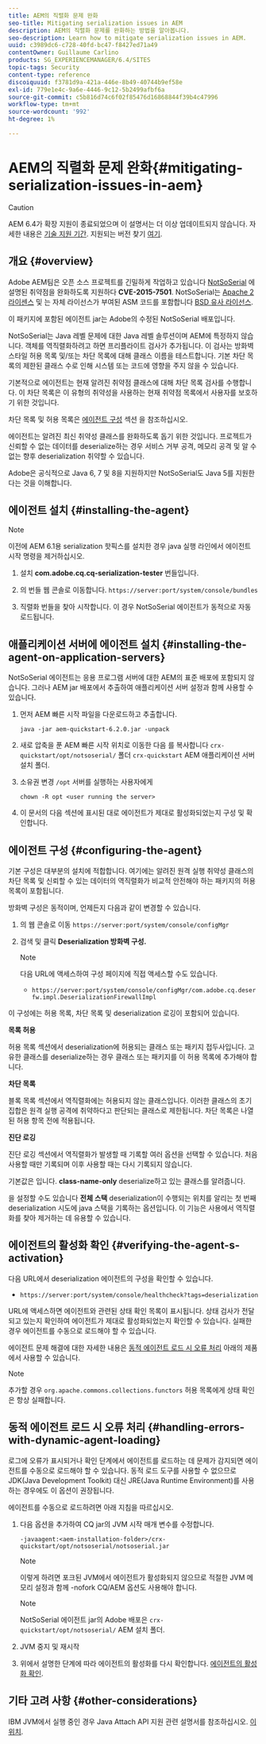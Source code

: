 ```yaml
---
title: AEM의 직렬화 문제 완화
seo-title: Mitigating serialization issues in AEM
description: AEM의 직렬화 문제를 완화하는 방법을 알아봅니다.
seo-description: Learn how to mitigate serialization issues in AEM.
uuid: c3989dc6-c728-40fd-bc47-f8427ed71a49
contentOwner: Guillaume Carlino
products: SG_EXPERIENCEMANAGER/6.4/SITES
topic-tags: Security
content-type: reference
discoiquuid: f3781d9a-421a-446e-8b49-40744b9ef58e
exl-id: 779e1e4c-9a6e-4446-9c12-5b2499afbf6a
source-git-commit: c5b816d74c6f02f85476d16868844f39b4c47996
workflow-type: tm+mt
source-wordcount: '992'
ht-degree: 1%

---
```


# AEM의 직렬화 문제 완화{#mitigating-serialization-issues-in-aem}

>[!CAUTION]
>
>AEM 6.4가 확장 지원이 종료되었으며 이 설명서는 더 이상 업데이트되지 않습니다. 자세한 내용은 [기술 지원 기간](https://helpx.adobe.com/kr/support/programs/eol-matrix.html). 지원되는 버전 찾기 [여기](https://experienceleague.adobe.com/docs/).

## 개요 {#overview}

Adobe AEM팀은 오픈 소스 프로젝트를 긴밀하게 작업하고 있습니다 [NotSoSerial](https://github.com/kantega/notsoserial) 에 설명된 취약점을 완화하도록 지원하다 **CVE-2015-7501**. NotSoSerial는 [Apache 2 라이센스](https://www.apache.org/licenses/LICENSE-2.0) 및 는 자체 라이선스가 부여된 ASM 코드를 포함합니다 [BSD 유사 라이선스](https://asm.ow2.org/license.html).

이 패키지에 포함된 에이전트 jar는 Adobe의 수정된 NotSoSerial 배포입니다.

NotSoSerial는 Java 레벨 문제에 대한 Java 레벨 솔루션이며 AEM에 특정하지 않습니다. 객체를 역직렬화하려고 하면 프리플라이트 검사가 추가됩니다. 이 검사는 방화벽 스타일 허용 목록 및/또는 차단 목록에 대해 클래스 이름을 테스트합니다. 기본 차단 목록의 제한된 클래스 수로 인해 시스템 또는 코드에 영향을 주지 않을 수 있습니다.

기본적으로 에이전트는 현재 알려진 취약점 클래스에 대해 차단 목록 검사를 수행합니다. 이 차단 목록은 이 유형의 취약성을 사용하는 현재 취약점 목록에서 사용자를 보호하기 위한 것입니다.

차단 목록 및 허용 목록은 [에이전트 구성](/help/sites-administering/mitigating-serialization-issues.md#configuring-the-agent) 섹션 을 참조하십시오.

에이전트는 알려진 최신 취약성 클래스를 완화하도록 돕기 위한 것입니다. 프로젝트가 신뢰할 수 없는 데이터를 deserialize하는 경우 서비스 거부 공격, 메모리 공격 및 알 수 없는 향후 deserialization 취약할 수 있습니다.

Adobe은 공식적으로 Java 6, 7 및 8을 지원하지만 NotSoSerial도 Java 5를 지원한다는 것을 이해합니다.

## 에이전트 설치 {#installing-the-agent}

>[!NOTE]
>
>이전에 AEM 6.1용 serialization 핫픽스를 설치한 경우 java 실행 라인에서 에이전트 시작 명령을 제거하십시오.

1. 설치 **com.adobe.cq.cq-serialization-tester** 번들입니다.

1. 의 번들 웹 콘솔로 이동합니다. `https://server:port/system/console/bundles`
1. 직렬화 번들을 찾아 시작합니다. 이 경우 NotSoSerial 에이전트가 동적으로 자동 로드됩니다.

## 애플리케이션 서버에 에이전트 설치 {#installing-the-agent-on-application-servers}

NotSoSerial 에이전트는 응용 프로그램 서버에 대한 AEM의 표준 배포에 포함되지 않습니다. 그러나 AEM jar 배포에서 추출하여 애플리케이션 서버 설정과 함께 사용할 수 있습니다.

1. 먼저 AEM 빠른 시작 파일을 다운로드하고 추출합니다.

   ```shell
   java -jar aem-quickstart-6.2.0.jar -unpack
   ```

1. 새로 압축을 푼 AEM 빠른 시작 위치로 이동한 다음 를 복사합니다 `crx-quickstart/opt/notsoserial/` 폴더 `crx-quickstart` AEM 애플리케이션 서버 설치 폴더.

1. 소유권 변경 `/opt` 서버를 실행하는 사용자에게

   ```shell
   chown -R opt <user running the server>
   ```

1. 이 문서의 다음 섹션에 표시된 대로 에이전트가 제대로 활성화되었는지 구성 및 확인합니다.

## 에이전트 구성 {#configuring-the-agent}

기본 구성은 대부분의 설치에 적합합니다. 여기에는 알려진 원격 실행 취약성 클래스의 차단 목록 및 신뢰할 수 있는 데이터의 역직렬화가 비교적 안전해야 하는 패키지의 허용 목록이 포함됩니다.

방화벽 구성은 동적이며, 언제든지 다음과 같이 변경할 수 있습니다.

1. 의 웹 콘솔로 이동 `https://server:port/system/console/configMgr`
1. 검색 및 클릭 **Deserialization 방화벽 구성.**

   >[!NOTE]
   >
   >다음 URL에 액세스하여 구성 페이지에 직접 액세스할 수도 있습니다.
   >
   >* `https://server:port/system/console/configMgr/com.adobe.cq.deserfw.impl.DeserializationFirewallImpl`


이 구성에는 허용 목록, 차단 목록 및 deserialization 로깅이 포함되어 있습니다.

**목록 허용**

허용 목록 섹션에서 deserialization에 허용되는 클래스 또는 패키지 접두사입니다. 고유한 클래스를 deserialize하는 경우 클래스 또는 패키지를 이 허용 목록에 추가해야 합니다.

**차단 목록**

블록 목록 섹션에서 역직렬화에는 허용되지 않는 클래스입니다. 이러한 클래스의 초기 집합은 원격 실행 공격에 취약하다고 판단되는 클래스로 제한됩니다. 차단 목록은 나열된 허용 항목 전에 적용됩니다.

**진단 로깅**

진단 로깅 섹션에서 역직렬화가 발생할 때 기록할 여러 옵션을 선택할 수 있습니다. 처음 사용할 때만 기록되며 이후 사용할 때는 다시 기록되지 않습니다.

기본값은 입니다. **class-name-only** deserialize하고 있는 클래스를 알려줍니다.

을 설정할 수도 있습니다 **전체 스택** deserialization이 수행되는 위치를 알리는 첫 번째 deserialization 시도에 java 스택을 기록하는 옵션입니다. 이 기능은 사용에서 역직렬화를 찾아 제거하는 데 유용할 수 있습니다.

## 에이전트의 활성화 확인 {#verifying-the-agent-s-activation}

다음 URL에서 deserialization 에이전트의 구성을 확인할 수 있습니다.

* `https://server:port/system/console/healthcheck?tags=deserialization`

URL에 액세스하면 에이전트와 관련된 상태 확인 목록이 표시됩니다. 상태 검사가 전달되고 있는지 확인하여 에이전트가 제대로 활성화되었는지 확인할 수 있습니다. 실패한 경우 에이전트를 수동으로 로드해야 할 수 있습니다.

에이전트 문제 해결에 대한 자세한 내용은 [동적 에이전트 로드 시 오류 처리](#handling-errors-with-dynamic-agent-loading) 아래의 제품에서 사용할 수 있습니다.

>[!NOTE]
>
>추가할 경우 `org.apache.commons.collections.functors` 허용 목록에게 상태 확인은 항상 실패합니다.

## 동적 에이전트 로드 시 오류 처리 {#handling-errors-with-dynamic-agent-loading}

로그에 오류가 표시되거나 확인 단계에서 에이전트를 로드하는 데 문제가 감지되면 에이전트를 수동으로 로드해야 할 수 있습니다. 동적 로드 도구를 사용할 수 없으므로 JDK(Java Development Toolkit) 대신 JRE(Java Runtime Environment)를 사용하는 경우에도 이 옵션이 권장됩니다.

에이전트를 수동으로 로드하려면 아래 지침을 따르십시오.

1. 다음 옵션을 추가하여 CQ jar의 JVM 시작 매개 변수를 수정합니다.

   ```shell
   -javaagent:<aem-installation-folder>/crx-quickstart/opt/notsoserial/notsoserial.jar
   ```

   >[!NOTE]
   >
   >이렇게 하려면 포크된 JVM에서 에이전트가 활성화되지 않으므로 적절한 JVM 메모리 설정과 함께 -nofork CQ/AEM 옵션도 사용해야 합니다.

   >[!NOTE]
   >
   >NotSoSerial 에이전트 jar의 Adobe 배포은 `crx-quickstart/opt/notsoserial/` AEM 설치 폴더.

1. JVM 중지 및 재시작

1. 위에서 설명한 단계에 따라 에이전트의 활성화를 다시 확인합니다. [에이전트의 활성화 확인](/help/sites-administering/mitigating-serialization-issues.md#verifying-the-agent-s-activation).

## 기타 고려 사항 {#other-considerations}

IBM JVM에서 실행 중인 경우 Java Attach API 지원 관련 설명서를 참조하십시오. [이 위치](https://www.ibm.com/support/knowledgecenter/SSSTCZ_2.0.0/com.ibm.rt.doc.20/user/attachapi.html).
